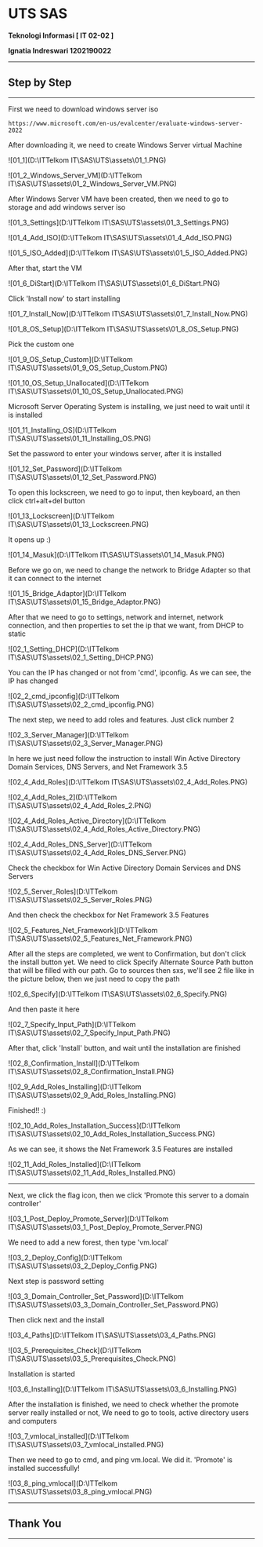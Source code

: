 # UTS SAS

**Teknologi Informasi [ IT 02-02 ]**

**Ignatia Indreswari  1202190022**

------

## Step by Step

------

First we need to download windows server iso

```
https://www.microsoft.com/en-us/evalcenter/evaluate-windows-server-2022
```

After downloading it, we need to create Windows Server virtual Machine

![01_1](D:\ITTelkom IT\SAS\UTS\assets\01_1.PNG)

![01_2_Windows_Server_VM](D:\ITTelkom IT\SAS\UTS\assets\01_2_Windows_Server_VM.PNG)

After Windows Server VM have been created, then we need to go to storage and add windows server iso

![01_3_Settings](D:\ITTelkom IT\SAS\UTS\assets\01_3_Settings.PNG)

![01_4_Add_ISO](D:\ITTelkom IT\SAS\UTS\assets\01_4_Add_ISO.PNG)

![01_5_ISO_Added](D:\ITTelkom IT\SAS\UTS\assets\01_5_ISO_Added.PNG)

After that, start the VM

![01_6_DiStart](D:\ITTelkom IT\SAS\UTS\assets\01_6_DiStart.PNG)

Click 'Install now' to start installing

![01_7_Install_Now](D:\ITTelkom IT\SAS\UTS\assets\01_7_Install_Now.PNG)

![01_8_OS_Setup](D:\ITTelkom IT\SAS\UTS\assets\01_8_OS_Setup.PNG)

Pick the custom one

![01_9_OS_Setup_Custom](D:\ITTelkom IT\SAS\UTS\assets\01_9_OS_Setup_Custom.PNG)

![01_10_OS_Setup_Unallocated](D:\ITTelkom IT\SAS\UTS\assets\01_10_OS_Setup_Unallocated.PNG)

Microsoft Server Operating System is installing, we just need to wait until it is installed

![01_11_Installing_OS](D:\ITTelkom IT\SAS\UTS\assets\01_11_Installing_OS.PNG)

Set the password to enter your windows server, after it is installed

![01_12_Set_Password](D:\ITTelkom IT\SAS\UTS\assets\01_12_Set_Password.PNG)

To open this lockscreen, we need to go to input, then keyboard, an then click ctrl+alt+del button

![01_13_Lockscreen](D:\ITTelkom IT\SAS\UTS\assets\01_13_Lockscreen.PNG)

It opens up  :)

![01_14_Masuk](D:\ITTelkom IT\SAS\UTS\assets\01_14_Masuk.PNG)

Before we  go on, we need to change the network to Bridge Adapter so that it can connect to the internet

![01_15_Bridge_Adaptor](D:\ITTelkom IT\SAS\UTS\assets\01_15_Bridge_Adaptor.PNG)

After that we need to go to settings, network and internet, network connection, and then properties to set the ip that we want, from DHCP to static

![02_1_Setting_DHCP](D:\ITTelkom IT\SAS\UTS\assets\02_1_Setting_DHCP.PNG)

You can the IP has changed or not from 'cmd', ipconfig. As we can see, the IP has changed

![02_2_cmd_ipconfig](D:\ITTelkom IT\SAS\UTS\assets\02_2_cmd_ipconfig.PNG)

The next step, we need to add roles and features. Just click number 2

![02_3_Server_Manager](D:\ITTelkom IT\SAS\UTS\assets\02_3_Server_Manager.PNG)

In here we just need follow the instruction to install Win Active Directory Domain Services, DNS Servers, and Net Framework 3.5

![02_4_Add_Roles](D:\ITTelkom IT\SAS\UTS\assets\02_4_Add_Roles.PNG)

![02_4_Add_Roles_2](D:\ITTelkom IT\SAS\UTS\assets\02_4_Add_Roles_2.PNG)

![02_4_Add_Roles_Active_Directory](D:\ITTelkom IT\SAS\UTS\assets\02_4_Add_Roles_Active_Directory.PNG)

![02_4_Add_Roles_DNS_Server](D:\ITTelkom IT\SAS\UTS\assets\02_4_Add_Roles_DNS_Server.PNG)

Check the checkbox for Win Active Directory Domain Services and DNS Servers

![02_5_Server_Roles](D:\ITTelkom IT\SAS\UTS\assets\02_5_Server_Roles.PNG)

And then check the checkbox for Net Framework 3.5 Features

![02_5_Features_Net_Framework](D:\ITTelkom IT\SAS\UTS\assets\02_5_Features_Net_Framework.PNG)

After all the steps are completed, we went to Confirmation, but don't click the install button yet. We need to click Specify Alternate Source Path button that will be filled with our path. Go to sources then sxs, we'll see 2 file like in the picture below, then we just need to copy the path

![02_6_Specify](D:\ITTelkom IT\SAS\UTS\assets\02_6_Specify.PNG)

And then paste it here

![02_7_Specify_Input_Path](D:\ITTelkom IT\SAS\UTS\assets\02_7_Specify_Input_Path.PNG)

After that, click 'Install' button, and wait until the installation are finished

![02_8_Confirmation_Install](D:\ITTelkom IT\SAS\UTS\assets\02_8_Confirmation_Install.PNG)

![02_9_Add_Roles_Installing](D:\ITTelkom IT\SAS\UTS\assets\02_9_Add_Roles_Installing.PNG)

Finished!! :)

![02_10_Add_Roles_Installation_Success](D:\ITTelkom IT\SAS\UTS\assets\02_10_Add_Roles_Installation_Success.PNG)

As we can see, it shows the Net Framework 3.5 Features are installed

![02_11_Add_Roles_Installed](D:\ITTelkom IT\SAS\UTS\assets\02_11_Add_Roles_Installed.PNG)

------

Next, we click the flag icon, then we click 'Promote this  server to a domain controller'

![03_1_Post_Deploy_Promote_Server](D:\ITTelkom IT\SAS\UTS\assets\03_1_Post_Deploy_Promote_Server.PNG)

We need to add a new forest, then type 'vm.local'

![03_2_Deploy_Config](D:\ITTelkom IT\SAS\UTS\assets\03_2_Deploy_Config.PNG)

Next step is password setting

![03_3_Domain_Controller_Set_Password](D:\ITTelkom IT\SAS\UTS\assets\03_3_Domain_Controller_Set_Password.PNG)

Then click next  and the install

![03_4_Paths](D:\ITTelkom IT\SAS\UTS\assets\03_4_Paths.PNG)

![03_5_Prerequisites_Check](D:\ITTelkom IT\SAS\UTS\assets\03_5_Prerequisites_Check.PNG)

Installation is started

![03_6_Installing](D:\ITTelkom IT\SAS\UTS\assets\03_6_Installing.PNG)

After the installation is finished, we need to check whether the promote server really installed or not, We need to go to tools, active directory users and computers

![03_7_vmlocal_installed](D:\ITTelkom IT\SAS\UTS\assets\03_7_vmlocal_installed.PNG)

Then we need to go to cmd, and ping vm.local. We did it. 'Promote' is installed successfully!

![03_8_ping_vmlocal](D:\ITTelkom IT\SAS\UTS\assets\03_8_ping_vmlocal.PNG)

------

## Thank You

------

